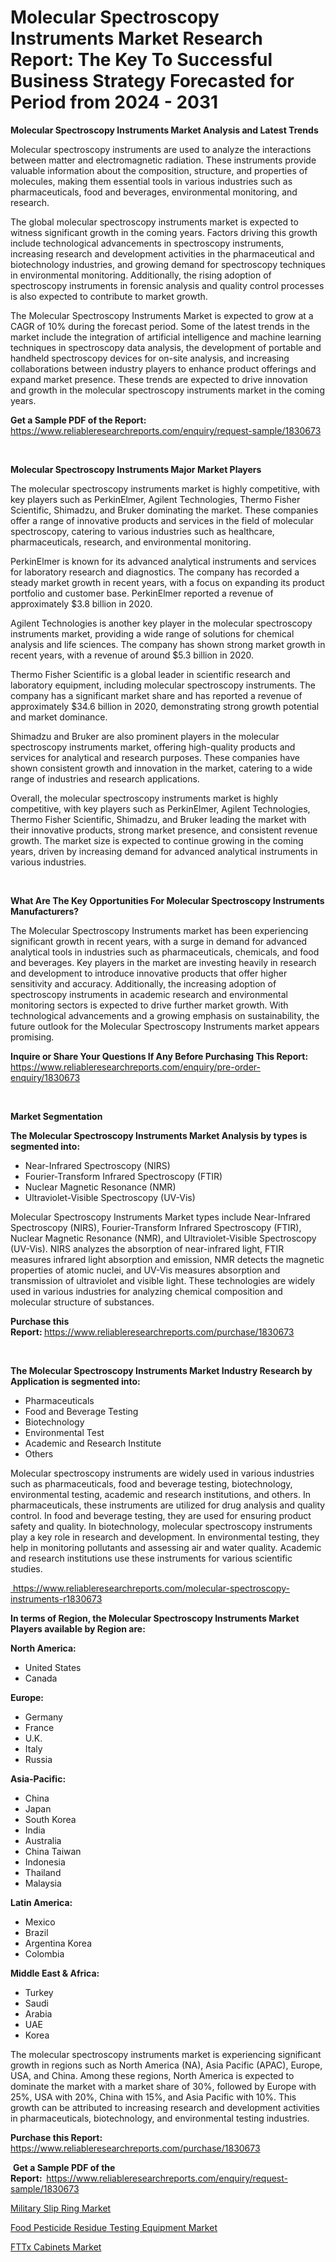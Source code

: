 <p><h1>Molecular Spectroscopy Instruments Market Research Report: The Key To Successful Business Strategy Forecasted for Period from 2024 - 2031</h1></p><p><strong>Molecular Spectroscopy Instruments Market Analysis and Latest Trends</strong></p>
<p><p>Molecular spectroscopy instruments are used to analyze the interactions between matter and electromagnetic radiation. These instruments provide valuable information about the composition, structure, and properties of molecules, making them essential tools in various industries such as pharmaceuticals, food and beverages, environmental monitoring, and research.</p><p>The global molecular spectroscopy instruments market is expected to witness significant growth in the coming years. Factors driving this growth include technological advancements in spectroscopy instruments, increasing research and development activities in the pharmaceutical and biotechnology industries, and growing demand for spectroscopy techniques in environmental monitoring. Additionally, the rising adoption of spectroscopy instruments in forensic analysis and quality control processes is also expected to contribute to market growth.</p><p>The Molecular Spectroscopy Instruments Market is expected to grow at a CAGR of 10% during the forecast period. Some of the latest trends in the market include the integration of artificial intelligence and machine learning techniques in spectroscopy data analysis, the development of portable and handheld spectroscopy devices for on-site analysis, and increasing collaborations between industry players to enhance product offerings and expand market presence. These trends are expected to drive innovation and growth in the molecular spectroscopy instruments market in the coming years.</p></p>
<p><strong>Get a Sample PDF of the Report:&nbsp;</strong> <a href="https://www.reliableresearchreports.com/enquiry/request-sample/1830673">https://www.reliableresearchreports.com/enquiry/request-sample/1830673</a></p>
<p>&nbsp;</p>
<p><strong>Molecular Spectroscopy Instruments Major Market Players</strong></p>
<p><p>The molecular spectroscopy instruments market is highly competitive, with key players such as PerkinElmer, Agilent Technologies, Thermo Fisher Scientific, Shimadzu, and Bruker dominating the market. These companies offer a range of innovative products and services in the field of molecular spectroscopy, catering to various industries such as healthcare, pharmaceuticals, research, and environmental monitoring.</p><p>PerkinElmer is known for its advanced analytical instruments and services for laboratory research and diagnostics. The company has recorded a steady market growth in recent years, with a focus on expanding its product portfolio and customer base. PerkinElmer reported a revenue of approximately $3.8 billion in 2020.</p><p>Agilent Technologies is another key player in the molecular spectroscopy instruments market, providing a wide range of solutions for chemical analysis and life sciences. The company has shown strong market growth in recent years, with a revenue of around $5.3 billion in 2020.</p><p>Thermo Fisher Scientific is a global leader in scientific research and laboratory equipment, including molecular spectroscopy instruments. The company has a significant market share and has reported a revenue of approximately $34.6 billion in 2020, demonstrating strong growth potential and market dominance.</p><p>Shimadzu and Bruker are also prominent players in the molecular spectroscopy instruments market, offering high-quality products and services for analytical and research purposes. These companies have shown consistent growth and innovation in the market, catering to a wide range of industries and research applications.</p><p>Overall, the molecular spectroscopy instruments market is highly competitive, with key players such as PerkinElmer, Agilent Technologies, Thermo Fisher Scientific, Shimadzu, and Bruker leading the market with their innovative products, strong market presence, and consistent revenue growth. The market size is expected to continue growing in the coming years, driven by increasing demand for advanced analytical instruments in various industries.</p></p>
<p>&nbsp;</p>
<p><strong>What Are The Key Opportunities For Molecular Spectroscopy Instruments Manufacturers?</strong></p>
<p><p>The Molecular Spectroscopy Instruments market has been experiencing significant growth in recent years, with a surge in demand for advanced analytical tools in industries such as pharmaceuticals, chemicals, and food and beverages. Key players in the market are investing heavily in research and development to introduce innovative products that offer higher sensitivity and accuracy. Additionally, the increasing adoption of spectroscopy instruments in academic research and environmental monitoring sectors is expected to drive further market growth. With technological advancements and a growing emphasis on sustainability, the future outlook for the Molecular Spectroscopy Instruments market appears promising.</p></p>
<p><strong>Inquire or Share Your Questions If Any Before Purchasing This Report:</strong> <a href="https://www.reliableresearchreports.com/enquiry/pre-order-enquiry/1830673">https://www.reliableresearchreports.com/enquiry/pre-order-enquiry/1830673</a></p>
<p>&nbsp;</p>
<p><strong>Market Segmentation</strong></p>
<p><strong>The Molecular Spectroscopy Instruments Market Analysis by types is segmented into:</strong></p>
<p><ul><li>Near-Infrared Spectroscopy (NIRS)</li><li>Fourier-Transform Infrared Spectroscopy (FTIR)</li><li>Nuclear Magnetic Resonance (NMR)</li><li>Ultraviolet-Visible Spectroscopy (UV-Vis)</li></ul></p>
<p><p>Molecular Spectroscopy Instruments Market types include Near-Infrared Spectroscopy (NIRS), Fourier-Transform Infrared Spectroscopy (FTIR), Nuclear Magnetic Resonance (NMR), and Ultraviolet-Visible Spectroscopy (UV-Vis). NIRS analyzes the absorption of near-infrared light, FTIR measures infrared light absorption and emission, NMR detects the magnetic properties of atomic nuclei, and UV-Vis measures absorption and transmission of ultraviolet and visible light. These technologies are widely used in various industries for analyzing chemical composition and molecular structure of substances.</p></p>
<p><strong>Purchase this Report:&nbsp;</strong><a href="https://www.reliableresearchreports.com/purchase/1830673">https://www.reliableresearchreports.com/purchase/1830673</a></p>
<p>&nbsp;</p>
<p><strong>The Molecular Spectroscopy Instruments Market Industry Research by Application is segmented into:</strong></p>
<p><ul><li>Pharmaceuticals</li><li>Food and Beverage Testing</li><li>Biotechnology</li><li>Environmental Test</li><li>Academic and Research Institute</li><li>Others</li></ul></p>
<p><p>Molecular spectroscopy instruments are widely used in various industries such as pharmaceuticals, food and beverage testing, biotechnology, environmental testing, academic and research institutions, and others. In pharmaceuticals, these instruments are utilized for drug analysis and quality control. In food and beverage testing, they are used for ensuring product safety and quality. In biotechnology, molecular spectroscopy instruments play a key role in research and development. In environmental testing, they help in monitoring pollutants and assessing air and water quality. Academic and research institutions use these instruments for various scientific studies.</p></p>
<p><a href="https://www.reliableresearchreports.com/molecular-spectroscopy-instruments-r1830673">&nbsp;https://www.reliableresearchreports.com/molecular-spectroscopy-instruments-r1830673</a></p>
<p><strong>In terms of Region, the Molecular Spectroscopy Instruments Market Players available by Region are:</strong></p>
<p>
    <p> <strong> North America: </strong>
        <ul>
            <li>United States</li>
            <li>Canada</li>
        </ul>
        </p> 
    <p> <strong> Europe: </strong>
        <ul>
            <li>Germany</li>
            <li>France</li>
            <li>U.K.</li>
            <li>Italy</li>
            <li>Russia</li>
        </ul>
        </p> 
    <p> <strong> Asia-Pacific: </strong>
        <ul>
            <li>China</li>
            <li>Japan</li>
            <li>South Korea</li>
            <li>India</li>
            <li>Australia</li>
            <li>China Taiwan</li>
            <li>Indonesia</li>
            <li>Thailand</li>
            <li>Malaysia</li>
        </ul>
        </p> 
    <p> <strong> Latin America: </strong>
        <ul>
            <li>Mexico</li>
            <li>Brazil</li>
            <li>Argentina Korea</li>
            <li>Colombia</li>
        </ul>
        </p> 
    <p> <strong> Middle East & Africa: </strong>
        <ul>
            <li>Turkey</li>
            <li>Saudi</li>
            <li>Arabia</li>
            <li>UAE</li>
            <li>Korea</li>
        </ul>
    </p>
    </p>
<p><p>The molecular spectroscopy instruments market is experiencing significant growth in regions such as North America (NA), Asia Pacific (APAC), Europe, USA, and China. Among these regions, North America is expected to dominate the market with a market share of 30%, followed by Europe with 25%, USA with 20%, China with 15%, and Asia Pacific with 10%. This growth can be attributed to increasing research and development activities in pharmaceuticals, biotechnology, and environmental testing industries.</p></p>
<p><strong>Purchase this Report: </strong><a href="https://www.reliableresearchreports.com/purchase/1830673">https://www.reliableresearchreports.com/purchase/1830673</a></p>
<p>&nbsp;<strong>Get a Sample PDF of the Report:&nbsp;&nbsp;</strong><a href="https://www.reliableresearchreports.com/enquiry/request-sample/1830673">https://www.reliableresearchreports.com/enquiry/request-sample/1830673</a></p>
<p><strong></strong></p>
<p><p><a href="https://github.com/WillieWoodard/Market-Research-Report-List-4/blob/main/military-slip-ring-market.md">Military Slip Ring Market</a></p><p><a href="https://simplistic-meeting-7ee.notion.site/Food-Pesticide-Residue-Testing-Equipment-Market-Outlook-Industry-Overview-and-Forecast-2024-to-203-daaa9dbae6524ce19e4c20d71f7d892c">Food Pesticide Residue Testing Equipment Market</a></p><p><a href="https://eight-handstand-8fb.notion.site/Decoding-FTTx-Cabinets-Market-Metrics-Market-Share-Trends-and-Growth-Patterns-62ec825cec174adbb5352e1ba2f6a843">FTTx Cabinets Market</a></p></p>